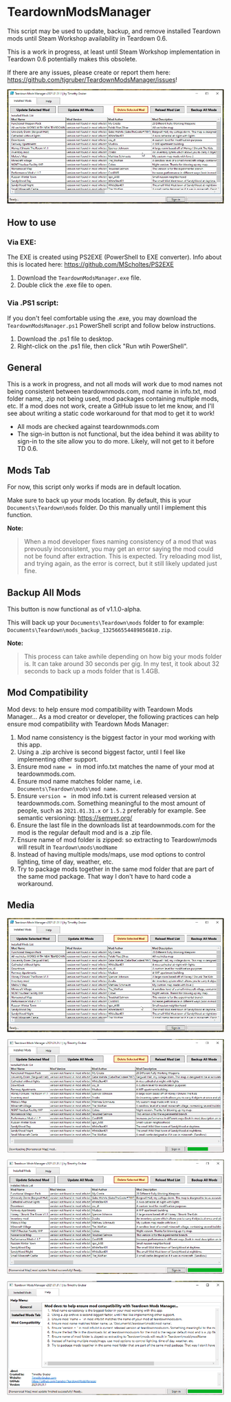 # TeardownModsManager
This script may be used to update, backup, and remove installed Teardown mods until Steam Workshop availability in Teardown 0.6.

This is a work in progress, at least until Steam Workshop implementation in Teardown 0.6 potentially makes this obsolete.

If there are any issues, please create or report them here: https://github.com/tjgruber/TeardownModsManager/issues!

![Demo1](images/TeardownModsManager_v1.0.0_Demo1.gif)

## How to use

### Via EXE:
The EXE is created using PS2EXE (PowerShell to EXE converter). Info about this is located here: https://github.com/MScholtes/PS2EXE
  1. Download the `TeardownModsManager.exe` file.
  2. Double click the .exe file to open.
  
### Via .PS1 script:
If you don't feel comfortable using the .exe, you may download the `TeardownModsManager.ps1` PowerShell script and follow below instructions.
  1. Download the .ps1 file to desktop.
  2. Right-click on the .ps1 file, then click "Run wtih PowerShell".

## General
This is a work in progress, and not all mods will work due to mod names not being consistent between teardownmods.com, mod name in info.txt, mod folder name, .zip not being used, mod packages containing multiple mods, etc. If a mod does not work, create a GitHub issue to let me know, and I'll see about writing a static code workaround for that mod to get it to work!

  * All mods are checked against teardownmods.com
  * The sign-in button is not functional, but the idea behind it was ability to sign-in to the site allow you to do more. Likely, will not get to it before TD 0.6.

## Mods Tab
For now, this script only works if mods are in default location.

Make sure to back up your mods location. By default, this is your `Documents\Teardown\mods` folder. Do this manually until I implement this function.

**Note:**
  > When a mod developer fixes naming consistency of a mod that was prevously inconsistent, you may get an error saying the mod could not be found after extraction. This is expected. Try reloading mod list, and trying again, as the error is correct, but it still likely updated just fine.

## Backup All Mods
This button is now functional as of v1.1.0-alpha.

This will back up your `Documents\Teardown\mods` folder to for example: `Documents\Teardown\mods_backup_132566554489856810.zip`.

**Note:**
  > This process can take awhile depending on how big your mods folder is. It can take around 30 seconds per gig. In my test, it took about 32 seconds to back up a mods folder that is 1.4GB.

## Mod Compatibility
Mod devs: to help ensure mod compatibility with Teardown Mods Manager...
As a mod creator or developer, the following practices can help ensure mod compatibility with Teardown Mods Manager:
  1. Mod name consistency is the biggest factor in your mod working with this app.
  2. Using a .zip archive is second biggest factor, until I feel like implementing other support.
  3.  Ensure mod `name = ` in mod info.txt matches the name of your mod at teardownmods.com.
  4.  Ensure mod name matches folder name, i.e. `Documents\Teardown\mods\mod name`.
  5.  Ensure `version = ` in mod info.txt is current released version at teardownmods.com. Something meaningful to the most amount of people, such as `2021.01.31.x` or `1.5.2` preferably for example. See semantic versioning: https://semver.org/
  6.  Ensure the last file in the downloads list at teardownmods.com for the mod is the regular default mod and is a .zip file.
  7.  Ensure name of mod folder is zipped: so extracting to Teardown\mods will result in `Teardown\mods\modName`
  8.  Instead of having multiple mods/maps, use mod options to control lighting, time of day, weather, etc.
  9.  Try to package mods together in the same mod folder that are part of the same mod package. That way I don't have to hard code a workaround.

## Media

![Demo2](images/TeardownModsManager_v1.0.0_Demo2.gif)

![Screenshot1](images/Screenshot_1.png)

![Screenshot2](images/Screenshot_2.png)

![Screenshot3](images/Screenshot_3.png)